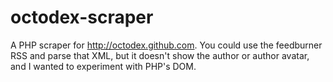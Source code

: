octodex-scraper
===============

A PHP scraper for http://octodex.github.com. You could use the feedburner RSS and parse that XML, but it doesn't show the author or author avatar, and I wanted to experiment with PHP's DOM.
